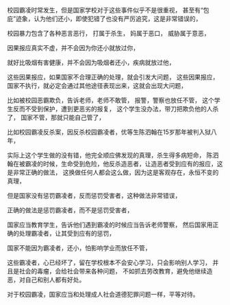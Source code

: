 校园霸凌时常发生，但是国家学校对于这些事件似乎不是很重视，
甚至有“包庇”迹象，认为他们还小，即使犯错了也没有严厉追究，这是非常错误的，

校园暴力包含了各种恶言恶行，
打属于杀生，
妈属于恶口，
威胁属于意恶，

因果报应真实不虚，并不会因为你还小就放过你，

就好比吸烟有害健康，并不会因为吸烟者还小，疾病就放过他，

这些因果报应，如果国家不合理正确的处理，就会引发大问题，
这些因果报应，国家不执行，就必定会通过其他途径表现出来，这就会出现大问题，

比如被校园恶霸欺负，告诉老师，老师不敢管，
报警，警察也放任不管，
这个学生反而不受到保护，遭到更恶劣的报复，
这个学生没办法，带刀把欺负他的人杀了，
国家不管，那就只能自己管了，

比如校园霸凌反杀案，因反杀校园霸凌者，优等生陈泗翰在15岁那年被判入狱八年，

实际上这个学生做的没有错，他完全顺应佛发现的真理，杀生得多病短命，
陈泗翰在被霸凌的时候，生命受到危险，他反杀造恶者，让造恶者受到应有的报应，这是非常正确的做法，
这换做任何人都会这么做，因为这是客观存在，永恒不变的真理，

但是国家没有惩罚霸凌者，反而惩罚受害者，这种做法非常错误，

正确的做法是惩罚霸凌者，而不是惩罚受害者，

国家应当教育学生，告诉他们遇到霸凌的时候应当告诉老师警察，
然后国家用正确的处理霸凌者，让其受到应有的惩罚，

国家不能因为霸凌者，还小，怕影响学业而放任不管，

这些霸凌者，心已经坏了，留在学校根本不会安心学习，只会影响别人学习，
并且是社会的毒瘤，会给社会带来各种问题，
不如抓去劳改教育，避免他继续造恶，对自己和别人都有好处。

对于校园霸凌，国家应当和处理成人社会道德犯罪问题一样，平等对待。



